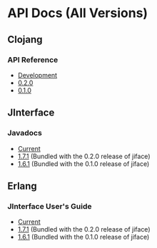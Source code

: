 # API Docs (All Versions)

## Clojang

### API Reference

* [Development](../current)
* [0.2.0](../0.2.0)
* [0.1.0](../0.1.0)

## JInterface

### Javadocs

* [Current](../current/erlang/java)
* [1.7.1](../0.2.0/erlang/java) (Bundled with the 0.2.0 release of jiface)
* [1.6.1](../0.1.0/erlang/java) (Bundled with the 0.1.0 release of jiface)

## Erlang

### JInterface User's Guide

* [Current](../current/erlang/jinterface_users_guide.html)
* [1.7.1](../0.2.0/erlang/jinterface_users_guide.html) (Bundled with the 0.2.0 release of jiface)
* [1.6.1](../0.1.0/erlang/jinterface_users_guide.html) (Bundled with the 0.1.0 release of jiface)
